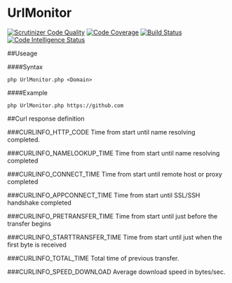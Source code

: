 # UrlMonitor
[![Scrutinizer Code Quality](https://scrutinizer-ci.com/g/fgluecks/UrlMonitor/badges/quality-score.png?b=master)](https://scrutinizer-ci.com/g/fgluecks/UrlMonitor/?branch=master)
[![Code Coverage](https://scrutinizer-ci.com/g/fgluecks/UrlMonitor/badges/coverage.png?b=master)](https://scrutinizer-ci.com/g/fgluecks/UrlMonitor/?branch=master)
[![Build Status](https://scrutinizer-ci.com/g/fgluecks/UrlMonitor/badges/build.png?b=master)](https://scrutinizer-ci.com/g/fgluecks/UrlMonitor/build-status/master)
[![Code Intelligence Status](https://scrutinizer-ci.com/g/fgluecks/UrlMonitor/badges/code-intelligence.svg?b=master)](https://scrutinizer-ci.com/code-intelligence)

##Useage

####Syntax
```
php UrlMonitor.php <Domain>
```
####Example
```
php UrlMonitor.php https://github.com
```

##Curl response definition

###CURLINFO_HTTP_CODE
Time from start until name resolving completed.

###CURLINFO_NAMELOOKUP_TIME
Time from start until name resolving completed

###CURLINFO_CONNECT_TIME
Time from start until remote host or proxy completed

###CURLINFO_APPCONNECT_TIME
Time from start until SSL/SSH handshake completed

###CURLINFO_PRETRANSFER_TIME
Time from start until just before the transfer begins

###CURLINFO_STARTTRANSFER_TIME
Time from start until just when the first byte is received

###CURLINFO_TOTAL_TIME
Total time of previous transfer.

###CURLINFO_SPEED_DOWNLOAD
Average download speed in bytes/sec.
